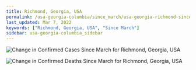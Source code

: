 ```yaml
---
title: Richmond, Georgia, USA
permalink: /usa-georgia-columbia/since_march/usa-georgia-richmond-since_march.html
last_updated: Mar 7, 2022
keywords: ["Richmond, Georgia, USA", "Since March"]
sidebar: usa-georgia-columbia_sidebar
---
```


![Change in Confirmed Cases Since March for Richmond, Georgia, USA](/covid_tracker/images/graphs/usa-georgia-richmond-delta_confirmed-since_march_graph.png)

![Change in Confirmed Deaths Since March for Richmond, Georgia, USA](/covid_tracker/images/graphs/usa-georgia-richmond-delta_deaths-since_march_graph.png)
